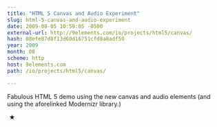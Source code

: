```yaml
---
title: "HTML 5 Canvas and Audio Experiment"
slug: html-5-canvas-and-audio-experiment
date: 2009-08-05 10:59:05 -0500
external-url: http://9elements.com/io/projects/html5/canvas/
hash: 08efe87d0f13d60d16751cfd8a8adf50
year: 2009
month: 08
scheme: http
host: 9elements.com
path: /io/projects/html5/canvas/

---
```


Fabulous HTML 5 demo using the new canvas and audio elements (and using the aforelinked Modernizr library.)



 ★ 

